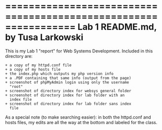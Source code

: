 ================================================================
               Lab 1 README.md, by Tusa Larkowski               
================================================================

This is my Lab 1 "report" for Web Systems Development. Included
in this directory are: 

	+ a copy of my httpd.conf file
	+ a copy of my hosts file
	+ the index.php which outputs my php version info
	+ a .PDF containing that same info (output from the page)
	+ screenshot of phpMyAdmin login using only the username 
	  "root"
	+ screenshot of directory index for websys general folder
	+ screenshot of directory index for lab folder with an 
	  index file
	+ screenshot of directory index for lab folder sans index 
	  file

As a special note (to make searching easier): in both the 
httpd.conf and hosts files, my edits are all the way at the 
bottom and labeled for the class.